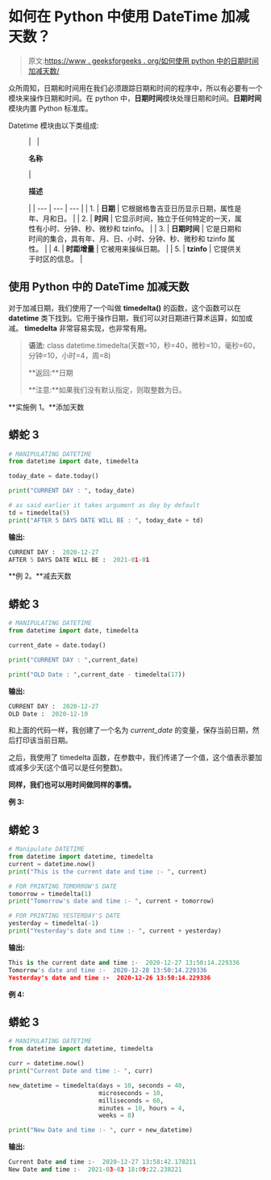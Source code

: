 # 如何在 Python 中使用 DateTime 加减天数？

> 原文:[https://www . geeksforgeeks . org/如何使用 python 中的日期时间加减天数/](https://www.geeksforgeeks.org/how-to-add-and-subtract-days-using-datetime-in-python/)

众所周知，日期和时间用在我们必须跟踪日期和时间的程序中，所以有必要有一个模块来操作日期和时间。在 python 中，**日期时间**模块处理日期和时间。**日期时间**模块内置 Python 标准库。

Datetime 模块由以下类组成:

<figure class="table">

|   | 

**名称**

 | 

**描述**

 |
| --- | --- | --- |
| 1. | **日期** | 它根据格鲁吉亚日历显示日期，属性是年、月和日。 |
| 2. | **时间** | 它显示时间，独立于任何特定的一天，属性有小时、分钟、秒、微秒和 tzinfo。 |
| 3. | **日期时间** | 它是日期和时间的集合，具有年、月、日、小时、分钟、秒、微秒和 tzinfo 属性。 |
| 4. | **时距增量** | 它被用来操纵日期。 |
| 5. | **tzinfo** | 它提供关于时区的信息。 |

</figure>

## **使用 Python 中的 DateTime 加减天数**

对于加减日期，我们使用了一个叫做 **timedelta()** 的函数，这个函数可以在 **datetime** 类下找到。它用于操作日期，我们可以对日期进行算术运算，如加或减。 **timedelta** 非常容易实现，也非常有用。

> **语法:** class datetime.timedelta(天数=10，秒=40，微秒=10，毫秒=60，分钟=10，小时=4，周=8)
> 
> **返回:**日期
> 
> **注意:**如果我们没有默认指定，则取整数为日。

**实施例 1。**添加天数

## 蟒蛇 3

```py
# MANIPULATING DATETIME
from datetime import date, timedelta

today_date = date.today()

print("CURRENT DAY : ", today_date)

# as said earlier it takes argument as day by default
td = timedelta(5)
print("AFTER 5 DAYS DATE WILL BE : ", today_date + td)
```

**输出:**

```py
CURRENT DAY :  2020-12-27
AFTER 5 DAYS DATE WILL BE :  2021-01-01
```

**例 2。**减去天数

## 蟒蛇 3

```py
# MANIPULATING DATETIME
from datetime import date, timedelta

current_date = date.today()

print("CURRENT DAY : ",current_date)

print("OLD Date : ",current_date - timedelta(17))
```

**输出:**

```py
CURRENT DAY :  2020-12-27
OLD Date :  2020-12-10
```

和上面的代码一样，我创建了一个名为 *current_date* 的变量，保存当前日期，然后打印该当前日期。

之后，我使用了 timedelta 函数，在参数中，我们传递了一个值，这个值表示要加或减多少天(这个值可以是任何整数)。

**同样，我们也可以用时间做同样的事情。**

**例 3:**

## 蟒蛇 3

```py
# Manipulate DATETIME
from datetime import datetime, timedelta
current = datetime.now()
print("This is the current date and time :- ", current)

# FOR PRINTING TOMORROW'S DATE
tomorrow = timedelta(1)
print("Tomorrow's date and time :- ", current + tomorrow)

# FOR PRINTING YESTERDAY'S DATE
yesterday = timedelta(-1)
print("Yesterday's date and time :- ", current + yesterday)
```

**输出:**

```py
This is the current date and time :-  2020-12-27 13:50:14.229336
Tomorrow's date and time :-  2020-12-28 13:50:14.229336
Yesterday's date and time :-  2020-12-26 13:50:14.229336
```

**例 4:**

## 蟒蛇 3

```py
# MANIPULATING DATETIME
from datetime import datetime, timedelta

curr = datetime.now()
print("Current Date and time :- ", curr)

new_datetime = timedelta(days = 10, seconds = 40,
                         microseconds = 10,
                         milliseconds = 60,
                         minutes = 10, hours = 4,
                         weeks = 8)

print("New Date and time :- ", curr + new_datetime)
```

**输出:**

```py
Current Date and time :-  2020-12-27 13:58:42.178211
New Date and time :-  2021-03-03 18:09:22.238221
```